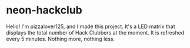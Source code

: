 # neon-hackclub

Hello! I'm pizzalover125, and I made this project. It's a LED matrix that displays the total number of Hack Clubbers at the moment. It is refreshed every 5 minutes. Nothing more, nothing less.
